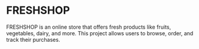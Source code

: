 # FRESHSHOP
FRESHSHOP is an online store that offers fresh products like fruits, vegetables, dairy, and more. This project allows users to browse, order, and track their purchases.
